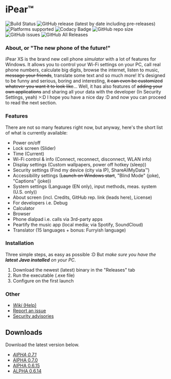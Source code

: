 ﻿# iPear™
![Build Status](https://scrutinizer-ci.com/g/yaBobJonez/iPear/badges/build.png?b=master)
![GitHub release (latest by date including pre-releases)](https://img.shields.io/github/v/release/yabobjonez/ipear?include_prereleases)
![Platforms supported](https://img.shields.io/badge/platforms-Windows-informational)
![Codacy Badge](https://app.codacy.com/project/badge/Grade/c7f9a77d5ed24adc98fe9f5cf2f4be92)
![GitHub repo size](https://img.shields.io/github/repo-size/yabobjonez/ipear)
![GitHub issues](https://img.shields.io/github/issues/yabobjonez/ipear)
![GitHub All Releases](https://img.shields.io/github/downloads/yabobjonez/ipear/total)

### About, or "The new phone of the future!"
iPear XS is the brand new cell phone *simulator* with a lot of features for Windows. It allows you to control your Wi-Fi settings on your PC, call real phone numbers, calculate big digits, browse the internet, listen to music, ~~message your friends~~, translate some text and so much more! It's designed to be funny and serious, boring and interesting, ~~it can even be customized whatever you want it to look like~~... Well, it has also features of ~~adding your own applications~~ and sharing all your data with the developer (In Security Settings, yeah) >:D I hope you have a nice day :D and now you can proceed to read the next section.

### Features
There are not so many features right now, but anyway, here's the short list of what is currently available:
- Power on/off
- Lock screen (Slider)
- Time (Current)
- Wi-Fi control & info (Connect, reconnect, disconnect, WLAN info)
- Display settings (Custom wallpapers, power off hotkey (sleep))
- Security settings (Find my device (city via IP), ShareAllMyData™)
- Accessibility settings (~~Launch on Windows start~~, "Blind Mode" (joke), "Captions" (joke))
- System settings (Language (EN only), input methods, meas. system (U.S. only))
- About screen (incl. Credits, GitHub rep. link (leads here), License)
- For developers i.e. Debug
- Calculator
- Browser
- Phone dialpad i.e. calls via 3rd-party apps
- Peartify the music app (local media; via Spotify, SoundCloud)
- Translator (15 languages + bonus: Furryish language)

### Installation
Three simple steps, as easy as possible :D But *make sure you have the **latest Java installed** on your PC*.
1. Download the newest (latest) binary in the "Releases" tab
2. Run the executable (.exe file)
3. Configure on the first launch

### Other
- [*Wiki* (Help)](https://github.com/yaBobJonez/iPear/wiki)
- [Report an issue](https://github.com/yaBobJonez/iPear/issues/new)
- [Security advisories](https://github.com/yaBobJonez/iPear/security/advisories)

## Downloads
Download the latest version below.
- [*AlPHA 0.7.1*](https://github.com/yaBobJonez/iPear/releases/tag/v0.7.1-alpha)
- [AlPHA 0.7.0](https://github.com/yaBobJonez/iPear/releases/tag/v0.7.0-alpha)
- [AlPHA 0.6.15](https://github.com/yaBobJonez/iPear/releases/tag/v0.6.15-alpha)
- [ALPHA 0.6.14](https://github.com/yaBobJonez/iPear/releases/tag/v0.6.14-alpha)
